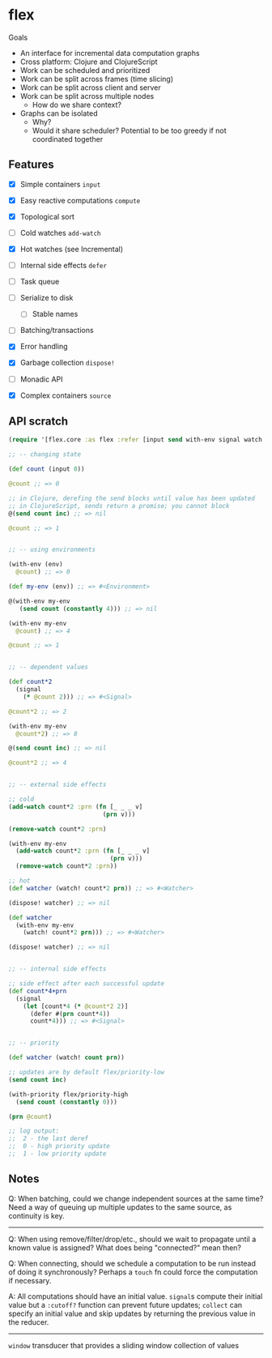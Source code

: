 # flex

Goals
* An interface for incremental data computation graphs
* Cross platform: Clojure and ClojureScript
* Work can be scheduled and prioritized
* Work can be split across frames (time slicing)
* Work can be split across client and server
* Work can be split across multiple nodes
  * How do we share context?
* Graphs can be isolated 
  * Why?
  * Would it share scheduler? Potential to be too greedy if not coordinated together

## Features

- [x] Simple containers `input`
- [x] Easy reactive computations `compute`
- [x] Topological sort
- [ ] Cold watches `add-watch`
- [x] Hot watches (see Incremental)
- [ ] Internal side effects `defer`
- [ ] Task queue
- [ ] Serialize to disk
  - [ ] Stable names
- [ ] Batching/transactions
- [x] Error handling
- [x] Garbage collection `dispose!`
- [ ] Monadic API
- [x] Complex containers `source`


## API scratch

```clojure
(require '[flex.core :as flex :refer [input send with-env signal watch! dispose! defer]])

;; -- changing state

(def count (input 0))

@count ;; => 0

;; in Clojure, derefing the send blocks until value has been updated
;; in ClojureScript, sends return a promise; you cannot block
@(send count inc) ;; => nil

@count ;; => 1


;; -- using environments

(with-env (env)
  @count) ;; => 0

(def my-env (env)) ;; => #<Environment>

@(with-env my-env
   (send count (constantly 4))) ;; => nil

(with-env my-env
  @count) ;; => 4

@count ;; => 1


;; -- dependent values

(def count*2
  (signal
    (* @count 2))) ;; => #<Signal>

@count*2 ;; => 2

(with-env my-env
  @count*2) ;; => 8

@(send count inc) ;; => nil

@count*2 ;; => 4


;; -- external side effects

;; cold
(add-watch count*2 :prn (fn [_ _ _ v] 
                          (prn v)))

(remove-watch count*2 :prn)

(with-env my-env
  (add-watch count*2 :prn (fn [_ _ _ v]
                            (prn v)))
  (remove-watch count*2 :prn))

;; hot
(def watcher (watch! count*2 prn)) ;; => #<Watcher>

(dispose! watcher) ;; => nil

(def watcher 
  (with-env my-env
    (watch! count*2 prn))) ;; => #<Watcher>

(dispose! watcher) ;; => nil


;; -- internal side effects

;; side effect after each successful update
(def count*4+prn
  (signal
    (let [count*4 (* @count*2 2)]
      (defer #(prn count*4))
      count*4))) ;; => #<Signal>


;; -- priority

(def watcher (watch! count prn))

;; updates are by default flex/priority-low
(send count inc)

(with-priority flex/priority-high
  (send count (constantly 0)))

(prn @count)

;; log output:
;;  2 - the last deref
;;  0 - high priority update
;;  1 - low priority update
```


## Notes

Q: When batching, could we change independent sources at the same time? Need a way
of queuing up multiple updates to the same source, as continuity is key.


---


Q: When using remove/filter/drop/etc., should we wait to propagate until a known
value is assigned? What does being "connected?" mean then?


Q: When connecting, should we schedule a computation to be run instead of doing it
synchronously? Perhaps a `touch` fn could force the computation if necessary.

A: All computations should have an initial value. `signal`s compute their
initial value but a `:cutoff?` function can prevent future updates; `collect`
can specify an initial value and skip updates by returning the previous value
in the reducer.

--- 

`window` transducer that provides a sliding window collection of values
